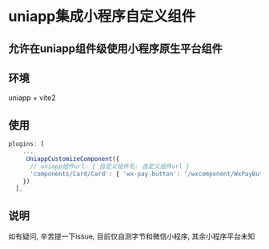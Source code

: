 # uniapp集成小程序自定义组件

## 允许在uniapp组件级使用小程序原生平台组件

## 环境

uniapp + vite2

## 使用

```ts
plugins: [
    ...
     UniappCustomizeComponent({
      // uniapp组件url: { 自定义组件名: 自定义组件url }
      'components/Card/Card': { 'wx-pay-button': '/wxcomponent/WxPayButton/index' }
    })
  ],
```
## 说明

如有疑问, 辛苦提一下issue, 目前仅自测字节和微信小程序, 其余小程序平台未知
